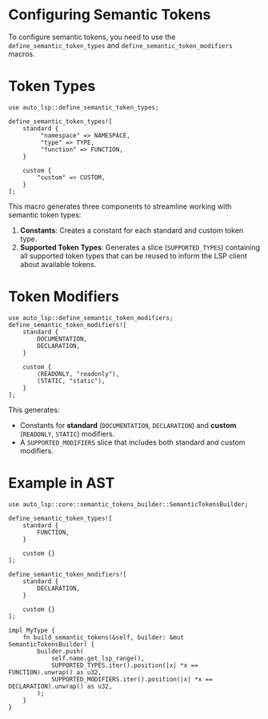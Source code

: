 # Configuring Semantic Tokens

To configure semantic tokens, you need to use the `define_semantic_token_types` and `define_semantic_token_modifiers` macros.

# Token Types

```rust, ignore
use auto_lsp::define_semantic_token_types;

define_semantic_token_types![
    standard {
         "namespace" => NAMESPACE,
         "type" => TYPE,
         "function" => FUNCTION,
    }
    
    custom {
        "custom" => CUSTOM,
    }
];
```

This macro generates three components to streamline working with semantic token types:
1. **Constants**: Creates a constant for each standard and custom token type.
2. **Supported Token Types**: Generates a slice (`SUPPORTED_TYPES`) containing all supported token types that can be reused to inform the LSP client about available tokens.

# Token Modifiers

```rust, ignore
use auto_lsp::define_semantic_token_modifiers;
define_semantic_token_modifiers![
    standard {
        DOCUMENTATION,
        DECLARATION,
    }

    custom {
        (READONLY, "readonly"),
        (STATIC, "static"),
    }
];
```

This generates:
- Constants for **standard** (`DOCUMENTATION`, `DECLARATION`) and **custom** (`READONLY`, `STATIC`) modifiers.
- A `SUPPORTED_MODIFIERS` slice that includes both standard and custom modifiers.

# Example in AST

```rust, ignore
use auto_lsp::core::semantic_tokens_builder::SemanticTokensBuilder;

define_semantic_token_types![
    standard {
        FUNCTION,
    }

    custom {}
];

define_semantic_token_modifiers![
    standard {
        DECLARATION,
    }

    custom {}
];

impl MyType {
    fn build_semantic_tokens(&self, builder: &mut SemanticTokensBuilder) {
        builder.push(
            self.name.get_lsp_range(),
            SUPPORTED_TYPES.iter().position(|x| *x == FUNCTION).unwrap() as u32,
            SUPPORTED_MODIFIERS.iter().position(|x| *x == DECLARATION).unwrap() as u32,
        );
    }
}
```
